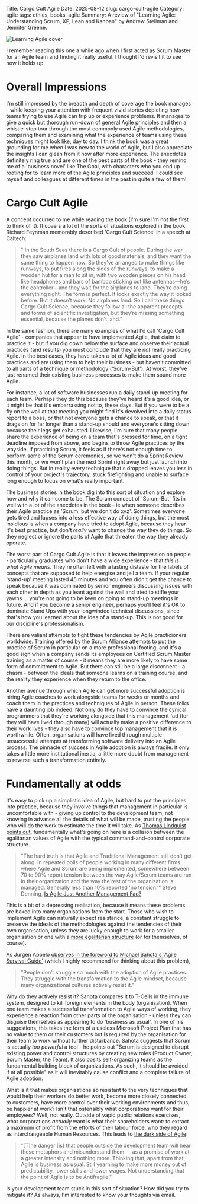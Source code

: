 Title: Cargo Cult Agile
Date: 2025-08-12
slug: cargo-cult-agile
Category: agile
tags: ethics, books, agile
Summary: A review of "Learning Agile: Understanding Scrum, XP, Lean and Kanban" by Andrew Stellman and Jennifer Greene.

![Learning Agile cover]({filename}/images/learning-agile-coverpage.jpeg)

I remember reading this one a while ago when I first acted as Scrum Master for an Agile team and finding it really useful. I thought I'd revisit it to see how it holds up.

# Overall Impressions

I'm still impressed by the breadth and depth of coverage the book manages - while keeping your attention with frequent vivid stories depicting how teams trying to use Agile can trip up or experience problems. It manages to give a quick but thorough run-down of general Agile principles and then a whistle-stop tour through the most commonly used Agile methodologies, comparing them and examining what the experience of teams using these techniques might look like, day to day. I think the book was a great grounding for me when I was new to the world of Agile, but I also appreciate the insights I can glean from it now after more experience. The anecdotes definitely ring true and are one of the best parts of the book - they remind me of a 'business novel' like The Goal, with characters who you end up rooting for to learn more of the Agile principles and succeed. I could see myself and colleagues at different times in the past in quite a few of them! 

# Cargo Cult Agile

A concept occurred to me while reading the book (I'm sure I'm not the first to think of it). It covers a lot of the sorts of situations explored in the book. Richard Feynman memorably described 'Cargo Cult Science' in a speech at Caltech:

>" In the South Seas there is a Cargo Cult of people.  During the war they saw airplanes land with lots of good materials, and they want the same thing to happen now.  So they’ve arranged to make things like runways, to put fires along the sides of the runways, to make a wooden hut for a man to sit in, with two wooden pieces on his head like headphones and bars of bamboo sticking out like antennas—he’s the controller—and they wait for the airplanes to land.  They’re doing everything right.  The form is perfect.  It looks exactly the way it looked before.  But it doesn’t work.  No airplanes land.  So I call these things Cargo Cult Science, because they follow all the apparent precepts and forms of scientific investigation, but they’re missing something essential, because the planes don’t land."

In the same fashion, there are many examples of what I'd call 'Cargo Cult Agile' - companies that appear to have implemented Agile, that claim to practice it - but if you dig down below the surface and observe their actual practices (and results) you must conclude that they are *not* really practicing Agile. In the best cases, they have taken a lot of Agile ideas and good practices and are using them to help their business - but haven't committed to all parts of a technique or methodology ('Scrum-But'). At worst, they've just renamed their existing business processes to make them sound more Agile.

For instance, a lot of software businesses run a daily stand-up meeting for each team. Perhaps they do this because they've heard it's a good idea, or it might be that it's embarrassing not to, these days. But if you were to be a fly on the wall at that meeting you might find it's devolved into a daily status report to a boss, or that not everyone gets a chance to speak, or that it drags on for far longer than a stand-up should and everyone's sitting down because their legs get exhausted. Likewise, I'm sure that many people share the experience of being on a team that's pressed for time, on a tight deadline imposed from above, and begins to throw Agile practices by the wayside. If practicing Scrum, it feels as if there's not enough time to perform some of the Scrum ceremonies, so we won't do a Sprint Review this month, or we won't plan the next Sprint right away but just launch into doing things. But in reality every technique that's dropped leaves you less in control of your project's trajectory, stuck firefighting and unable to surface long enough to focus on what's really important.

The business stories in the book dig into this sort of situation and explore how and why it can come to be. The Scrum concept of 'Scrum-But' fits in well with a lot of the anecdotes in the book - ie when someone describes their Agile practice as 'Scrum, but we don't do xyz'. Sometimes everyone gets tired and lapses into a less effective way of doing things, but the most insidious is when a company have tried to adopt Agile, because they hear it's best practice, but don't *really* want to change the way they do things. So they neglect or ignore the parts of Agile that threaten the way they already operate.

The worst part of Cargo Cult Agile is that it leaves the impression on people - particularly graduates who don't have a wide experience - that *this is what Agile means*. They're often left with a lasting distaste for the labels of concepts that are supposed to help energise and jell a team. If your regular 'stand-up' meeting lasted 45 minutes and you often didn't get the chance to speak because it was dominated by senior engineers discussing issues with each other in depth as you leant against the wall and tried to stifle your yawns ... you're not going to be keen on going to stand-up meetings in future. And if you become a senior engineer, perhaps you'll feel it's OK to dominate Stand Ups with *your* longwinded technical discussions, since that's how you learned about the idea of a stand-up. This is not good for our discipline's professionalism.

There are valiant attempts to fight these tendencies by Agile practicioners worldwide. Training offered by the Scrum Alliance attempts to put the practice of Scrum in particular on a more professional footing, and it's a good sign when a company sends its employees on Certified Scrum Master training as a matter of course - it means they are more likely to have some form of committment to Agile. But there can still be a large disconnect - a chasm - between the ideals that someone learns on a training course, and the reality they experience when they return to the office.

Another avenue through which Agile can get more successful adoption is hiring Agile coaches to work alongside teams for weeks or months and coach them in the practices and techniques of Agile in person. These folks have a daunting job indeed. Not only do they have to convince the cynical programmers that they're working alongside that this management fad (for they will have lived through many) will actually make a positive difference to their work lives - they also have to convince top management that it is worthwhile. Often, organisations will have lived through multiple unsuccessful attempts at transforming software delivery into an Agile process. The pinnacle of success in Agile adoption is always fragile. It only takes a little more institutional inertia, a little more doubt from management to reverse such a transformation entirely.

# Fundamentally at odds

It's easy to pick up a simplistic idea of Agile, but hard to put the principles into practice, because they involve things that management in particular is uncomfortable with - giving up control to the development team, not knowing in advance all the details of what will be made, trusting the people who will do the work to estimate the time it will take. As [Thomas Lindquist points out](www.thomaslindquist.com/blogg/not-even-wrong-a-few-words-on-agile-pirates-and-egalitarianism), fundamentally what's going on here is a collision between the egalitarian values of Agile with the typical command-and-control corporate structure. 

>"The hard truth is that Agile and Traditional Management still don’t get along. In repeated polls of people working in many different firms where Agile and Scrum are being implemented, somewhere between 70 to 90% report tension between the way Agile/Scrum teams are run in their organization and the way the rest of the organization is managed. Generally less than 10% reported 'no tension.'" Steve Denning, [Is Agile Just Another Management Fad?](https://www.forbes.com/sites/stevedenning/2015/06/22/is-agile-just-another-management-fad/#c5f9e03dbf94)

This is a bit of a depressing realisation, because it means these problems are baked into many organisations from the start. Those who wish to implement Agile can naturally expect resistance, a constant struggle to preserve the ideals of the methodologies against the tendencies of their own organisation, unless they are lucky enough to work for a smaller organisation or one with a [more egalitarian structure](https://www.coops.tech/about.html) (or for themselves, of course).

As Jurgen Appelo [observes in the foreword to Michael Sahota's 'Agile Survival Guide'](http://oledru.free.fr/agile/changement/Agile%20Survival%20Guide%20-%20Michael%20Sahota%20-%202012.pdf) (which I highly recommend for thinking about this problem), 

>"People don’t struggle so much with the adoption of Agile practices. They struggle with the transformation to the Agile mindset, because many organizational cultures actively resist it."

Why do they actively resist it? Sahota compares it to T-Cells in the immune system, designed to kill foreign elements in the body (organisation). When one team makes a successful transformation to Agile ways of working, they experience a reaction from other parts of the organisation - unless they can disguise themselves as appearing to do 'business as usual'. In one of his suggestions, this takes the form of a useless Microsoft Project Plan that has no value to them or their customers but is required by the organisation for their team to work without further disturbance. Sahota suggests that Scrum is actually *too powerful* a tool - he points out "Scrum is designed to disrupt existing power and control structures by creating new roles (Product  Owner,  Scrum  Master, the Team). It also posits self-organizing teams as the fundamental building block of organizations. As such, it should be avoided if at all possible" as it will inevitably cause conflict and a complete failure of Agile adoption.

What is it that makes organisations so resistant to the very techniques that would help their workers do better work, become more closely connected to customers, have more control over their working environments and thus, be happier at work? Isn't that ostensibly what corporations want for their employees? Well, not really. Outside of vapid public relations exercises, what corporations *actually* want is what their shareholders want: to extract a maximum of profit from the efforts of their labour force, who they regard as interchangeable Human Resources. This leads to [the dark side of Agile](http://onfoodandcoding.blogspot.com/2013/10/time-value-and-dark-side-of-agile.html):

> "[T]he danger [is] that people outside the development team will hear these metaphors and misunderstand them — as a promise of work at a greater intensity and nothing more. Thinking that, apart from that, Agile is business as usual. Still yearning to make more money out of predictability, lower skills and lower wages. Not understanding that the point of Agile is to be Antifragile."

Is your development team stuck in this sort of situation? How did you try to mitigate it? As always, I'm interested to know your thoughts via email.

